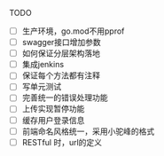 

TODO
- [ ] 生产环境，go.mod不用pprof 
- [ ] swagger接口增加参数
- [ ] 如何保证分层架构落地
- [ ] 集成jenkins
- [ ] 保证每个方法都有注释
- [ ] 写单元测试
- [ ] 完善统一的错误处理功能
- [ ] 上传实现暂停功能
- [ ] 缓存用户登录信息
- [ ] 前端命名风格统一，采用小驼峰的格式
- [ ] RESTful 时，url的定义